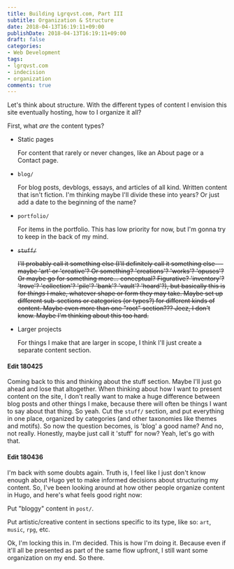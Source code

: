 ```yaml
---
title: Building Lgrqvst.com, Part III
subtitle: Organization & Structure
date: 2018-04-13T16:19:11+09:00
publishDate: 2018-04-13T16:19:11+09:00
draft: false
categories:
- Web Development
tags:
- lgrqvst.com
- indecision
- organization
comments: true
---
```


Let's think about structure. With the different types of content I envision this site eventually hosting, how to I organize it all?

First, what _are_ the content types?

- Static pages

   For content that rarely or never changes, like an About page or a Contact page.

- `blog/`

   For blog posts, devblogs, essays, and articles of all kind. Written content that isn't fiction. I'm thinking maybe I'll divide these into years? Or just add a date to the beginning of the name?

- `portfolio/`

   For items in the portfolio. This has low priority for now, but I'm gonna try to keep in the back of my mind.

- ~~`stuff/`~~

   ~~I'll probably call it something else (I'll definitely call it something else---maybe 'art' or 'creative'? Or something? 'creations'? 'works'? 'opuses'? Or maybe go for something more... conceptual? Figurative? 'inventory'? 'trove'? 'collection'? 'pile'? 'bank'? 'vault'? 'hoard'?), but basically this is for _things_ I make, whatever shape or form they may take. Maybe set up different sub-sections or categories (or types?) for different kinds of content. Maybe even more than one "root" section??? Jeez, I don't know. Maybe I'm thinking about this too hard.~~

- Larger projects

   For things I make that are larger in scope, I think I'll just create a separate content section.

#### Edit 180425

Coming back to this and thinking about the stuff section. Maybe I'll just go ahead and lose that altogether. When thinking about how I want to present content on the site, I don't really want to make a huge difference between blog posts and other things I make, because there will often be things I want to say about that thing. So yeah. Cut the `stuff/` section, and put everything in one place, organized by categories (and other taxonomies like themes and motifs). So now the question becomes, is 'blog' a good name? And no, not really. Honestly, maybe just call it 'stuff' for now? Yeah, let's go with that.

#### Edit 180436

I'm back with some doubts again. Truth is, I feel like I just don't know enough about Hugo yet to make informed decisions about structuring my content. So, I've been looking around at how other people organize content in Hugo, and here's what feels good right now:

Put "bloggy" content in `post/`.

Put artistic/creative content in sections specific to its type, like so: `art`, `music`, `rpg`, etc.

Ok, I'm locking this in. I'm decided. This is how I'm doing it. Because even if it'll all be presented as part of the same flow upfront, I still want some organization on my end. So there.
